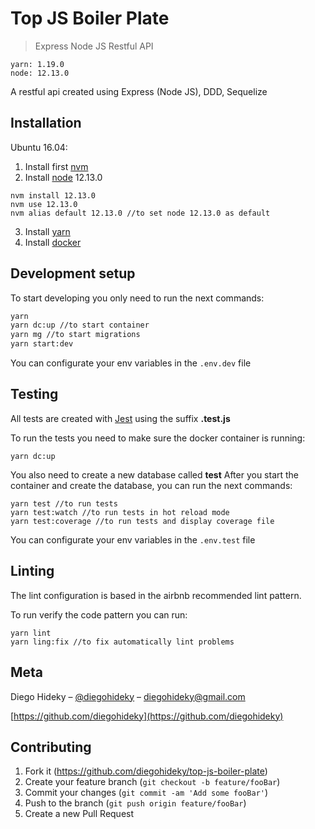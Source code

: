 # Top JS Boiler Plate
> Express Node JS Restful API

```
yarn: 1.19.0
node: 12.13.0
```

A restful api created using Express (Node JS), DDD, Sequelize

## Installation

Ubuntu 16.04:

1. Install first [nvm](https://hackernoon.com/how-to-install-node-js-on-ubuntu-16-04-18-04-using-nvm-node-version-manager-668a7166b854)
2. Install [node](https://nodejs.org/en/download/) 12.13.0
```
nvm install 12.13.0
nvm use 12.13.0
nvm alias default 12.13.0 //to set node 12.13.0 as default
```
3. Install [yarn](https://classic.yarnpkg.com/en/docs/install/#debian-stable)
4. Install [docker](https://github.com/fmidev/smartmet-server/wiki/Setting-up-Docker-and-Docker-Compose-(Ubuntu-16.04-and-18.04.1))

## Development setup

To start developing you only need to run the next commands:
```sh
yarn
yarn dc:up //to start container
yarn mg //to start migrations
yarn start:dev
```
You can configurate your env variables in the `.env.dev` file

## Testing

All tests are created with [Jest](https://jestjs.io/) using the suffix **.test.js**

To run the tests you need to make sure the docker container is running:
```
yarn dc:up
```
You also need to create a new database called **test**
After you start the container and create the database, you can run the next commands:
```
yarn test //to run tests
yarn test:watch //to run tests in hot reload mode
yarn test:coverage //to run tests and display coverage file
```
You can configurate your env variables in the `.env.test` file

## Linting

The lint configuration is based in the airbnb recommended lint pattern.

To run verify the code pattern you can run:
```
yarn lint
yarn ling:fix //to fix automatically lint problems
```

## Meta

Diego Hideky – [@diegohideky](http://instagram.com/diegohideky) – diegohideky@gmail.com

[https://github.com/diegohideky](https://github.com/diegohideky)

## Contributing

1. Fork it (<https://github.com/diegohideky/top-js-boiler-plate>)
2. Create your feature branch (`git checkout -b feature/fooBar`)
3. Commit your changes (`git commit -am 'Add some fooBar'`)
4. Push to the branch (`git push origin feature/fooBar`)
5. Create a new Pull Request
